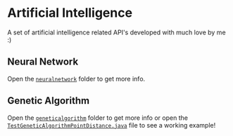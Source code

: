 # Artificial Intelligence
A set of artificial intelligence related API's developed with much love by me :)

## Neural Network
Open the [```neuralnetwork```](https://github.com/lucaspellegrinelli/ai/tree/master/neuralnetwork) folder to get more info.


## Genetic Algorithm
Open the [```geneticalgorithm```](https://github.com/lucaspellegrinelli/ai/tree/master/geneticalgorithm) folder to get more info or open the [```TestGeneticAlgorithmPointDistance.java```](https://github.com/lucaspellegrinelli/ai/blob/master/TestGeneticAlgorithmPointDistance.java) file to see a working example!
